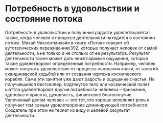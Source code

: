 # Потребность в удовольствии и состояние потока

Потребность в удовольствии и получения радости удовлетворяется также, когда человек в процессе деятельности находится в состоянии потока. Михай Чиксентмихайи в книге «Поток» говорит об аутотелических переживаниях392, которые получает человек от самой деятельности, а не только и не столько от ее результатов. Результат деятельности также может дать неизгладимые ощущения, которые также удовлетворяют определенные потребности. Например, человек может получать удовольствие от процесса написания книги, от занятий скандинавской ходьбой или от создания чертежа космического корабля. Сами эти занятия уже дают радость и ощущение счастья. Но получившийся бестселлер, подтянутое тело или космический полет шаттла удовлетворяют другие потребности человека – признание, здоровье и красота, духовность, финансовое благополучие. Увлеченный делом человек — это тот, кто хорошо исполняет роль и получает тем самым удовлетворение доминирующей потребности. Создатель при этом не теряет из виду и целевой результат деятельности.
